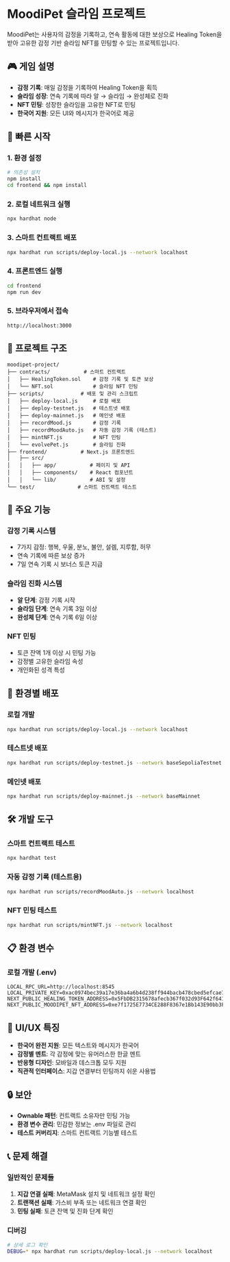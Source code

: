 # MoodiPet 슬라임 프로젝트

MoodiPet는 사용자의 감정을 기록하고, 연속 활동에 대한 보상으로 Healing Token을 받아 고유한 감정 기반 슬라임 NFT를 민팅할 수 있는 프로젝트입니다.

## 🎮 게임 설명

- **감정 기록**: 매일 감정을 기록하여 Healing Token을 획득
- **슬라임 성장**: 연속 기록에 따라 알 → 슬라임 → 완성체로 진화
- **NFT 민팅**: 성장한 슬라임을 고유한 NFT로 민팅
- **한국어 지원**: 모든 UI와 메시지가 한국어로 제공

## 🚀 빠른 시작

### 1. 환경 설정
```bash
# 의존성 설치
npm install
cd frontend && npm install
```

### 2. 로컬 네트워크 실행
```bash
npx hardhat node
```

### 3. 스마트 컨트랙트 배포
```bash
npx hardhat run scripts/deploy-local.js --network localhost
```

### 4. 프론트엔드 실행
```bash
cd frontend
npm run dev
```

### 5. 브라우저에서 접속
```
http://localhost:3000
```

## 📁 프로젝트 구조

```
moodipet-project/
├── contracts/           # 스마트 컨트랙트
│   ├── HealingToken.sol    # 감정 기록 및 토큰 보상
│   └── NFT.sol             # 슬라임 NFT 민팅
├── scripts/            # 배포 및 관리 스크립트
│   ├── deploy-local.js     # 로컬 배포
│   ├── deploy-testnet.js   # 테스트넷 배포
│   ├── deploy-mainnet.js   # 메인넷 배포
│   ├── recordMood.js       # 감정 기록
│   ├── recordMoodAuto.js   # 자동 감정 기록 (테스트)
│   ├── mintNFT.js          # NFT 민팅
│   └── evolvePet.js        # 슬라임 진화
├── frontend/           # Next.js 프론트엔드
│   ├── src/
│   │   ├── app/           # 페이지 및 API
│   │   ├── components/    # React 컴포넌트
│   │   └── lib/           # ABI 및 설정
└── test/              # 스마트 컨트랙트 테스트
```

## 🎯 주요 기능

### 감정 기록 시스템
- 7가지 감정: 행복, 우울, 분노, 불안, 설렘, 지루함, 허무
- 연속 기록에 따른 보상 증가
- 7일 연속 기록 시 보너스 토큰 지급

### 슬라임 진화 시스템
- **알 단계**: 감정 기록 시작
- **슬라임 단계**: 연속 기록 3일 이상
- **완성체 단계**: 연속 기록 6일 이상

### NFT 민팅
- 토큰 잔액 1개 이상 시 민팅 가능
- 감정별 고유한 슬라임 속성
- 개인화된 성격 특성

## 🔧 환경별 배포

### 로컬 개발
```bash
npx hardhat run scripts/deploy-local.js --network localhost
```

### 테스트넷 배포
```bash
npx hardhat run scripts/deploy-testnet.js --network baseSepoliaTestnet
```

### 메인넷 배포
```bash
npx hardhat run scripts/deploy-mainnet.js --network baseMainnet
```

## 🛠️ 개발 도구

### 스마트 컨트랙트 테스트
```bash
npx hardhat test
```

### 자동 감정 기록 (테스트용)
```bash
npx hardhat run scripts/recordMoodAuto.js --network localhost
```

### NFT 민팅 테스트
```bash
npx hardhat run scripts/mintNFT.js --network localhost
```

## 📋 환경 변수

### 로컬 개발 (.env)
```
LOCAL_RPC_URL=http://localhost:8545
LOCAL_PRIVATE_KEY=0xac0974bec39a17e36ba4a6b4d238ff944bacb478cbed5efcae784d7bf4f2ff80
NEXT_PUBLIC_HEALING_TOKEN_ADDRESS=0x5FbDB2315678afecb367f032d93F642f64180aa3
NEXT_PUBLIC_MOODIPET_NFT_ADDRESS=0xe7f1725E7734CE288F8367e1Bb143E90bb3F0512
```

## 🎨 UI/UX 특징

- **한국어 완전 지원**: 모든 텍스트와 메시지가 한국어
- **감정별 멘트**: 각 감정에 맞는 유머러스한 한글 멘트
- **반응형 디자인**: 모바일과 데스크톱 모두 지원
- **직관적 인터페이스**: 지갑 연결부터 민팅까지 쉬운 사용법

## 🔒 보안

- **Ownable 패턴**: 컨트랙트 소유자만 민팅 가능
- **환경 변수 관리**: 민감한 정보는 .env 파일로 관리
- **테스트 커버리지**: 스마트 컨트랙트 기능별 테스트

## 📞 문제 해결

### 일반적인 문제들
1. **지갑 연결 실패**: MetaMask 설치 및 네트워크 설정 확인
2. **트랜잭션 실패**: 가스비 부족 또는 네트워크 연결 확인
3. **민팅 실패**: 토큰 잔액 및 진화 단계 확인

### 디버깅
```bash
# 상세 로그 확인
DEBUG=* npx hardhat run scripts/deploy-local.js --network localhost
```

